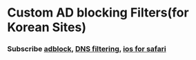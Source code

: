 # Custom AD blocking Filters(for Korean Sites)
### Subscribe [adblock](https://finallycometolife.github.io/honeysaeromFilter/filter/honeysaerom-kor-filter.txt), [DNS filtering](https://finallycometolife.github.io/honeysaeromFilter/filter/honeysaerom-kor-DNS-filter.txt), [ios for safari](https://finallycometolife.github.io/honeysaeromFilter/filter/honeysaerom-kor-ios-filter.txt)



